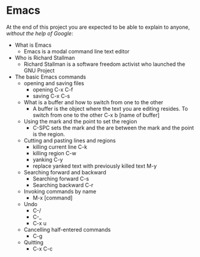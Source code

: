 # Emacs

At the end of this project you are expected to be able to explain to anyone, *without the help of Google*:

* What is Emacs
  * Emacs is a modal command line text editor
* Who is Richard Stallman
  * Richard Stallman is a software freedom activist who launched the GNU Project
* The basic Emacs commands
  * opening and saving files
    * opening C-x C-f
    * saving C-x C-s
  * What is a buffer and how to switch from one to the other
    * A buffer is the object where the text you are editing resides. To switch from one to the other C-x b [name of buffer] <RET>
  * Using the mark and the point to set the region
    * C-SPC sets the mark and the are between the mark and the point is the region.
  * Cutting and pasting lines and regions
    * killing current line C-k
    * killing region C-w
    * yanking C-y
    * replace yanked text with previously killed text M-y
  * Searching forward and backward
    * Searching forward C-s
    * Searching backward C-r
  * Invoking commands by name
    * M-x [command]
  * Undo
    * C-/
    * C-_
    * C-x u
  * Cancelling half-entered commands
    * C-g
  * Quitting
    * C-x C-c